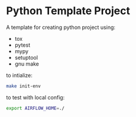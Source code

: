 # Python Template Project

A template for creating python project using:
- tox
- pytest
- mypy
- setuptool
- gnu make

to intialize:

```bash
make init-env
```

to test with local config:

```bash
export AIRFLOW_HOME=./
```